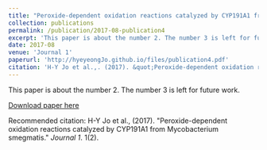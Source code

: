 ```yaml
---
title: "Peroxide-dependent oxidation reactions catalyzed by CYP191A1 from Mycobacterium smegmatis"
collection: publications
permalink: /publication/2017-08-publication4
excerpt: 'This paper is about the number 2. The number 3 is left for future work.'
date: 2017-08
venue: 'Journal 1'
paperurl: 'http://hyeyeongJo.github.io/files/publication4.pdf'
citation: 'H-Y Jo et al.,. (2017). &quot;Peroxide-dependent oxidation reactions catalyzed by CYP191A1 from Mycobacterium smegmatis.&quot; <i>Journal 1</i>. 1(2).'
---
```

This paper is about the number 2. The number 3 is left for future work.

[Download paper here](http://hyeyeongJo.github.io/files/publication1.pdf)

Recommended citation: H-Y Jo et al., (2017). "Peroxide-dependent oxidation reactions catalyzed by CYP191A1 from Mycobacterium smegmatis." <i>Journal 1</i>. 1(2).
